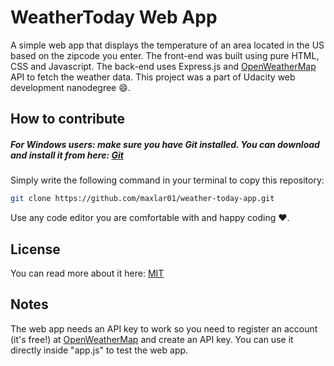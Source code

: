 # WeatherToday Web App
A simple web app that displays the temperature of an area located in the US based on the zipcode you enter. The front-end was built using pure HTML, CSS and Javascript. The back-end uses Express.js and [OpenWeatherMap](https://openweathermap.org/) API to fetch the weather data. This project was a part of Udacity web development nanodegree 😄.

## How to contribute
##### For Windows users: make sure you have Git installed. You can download and install it from here: [Git](https://git-scm.com/)
Simply write the following command in your terminal to copy this repository:
```bash
git clone https://github.com/maxlar01/weather-today-app.git
```

Use any code editor you are comfortable with and happy coding ❤️.


## License
You can read more about it here: [MIT](https://choosealicense.com/licenses/mit/)

## Notes
The web app needs an API key to work so you need to register an account (it's free!) at [OpenWeatherMap](https://openweathermap.org/) and create an API key. You can use it directly inside "app.js" to test the web app.
